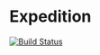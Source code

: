 # Expedition

[![Build Status](https://travis-ci.org/zeno15/Expedition.svg?branch=master)](https://travis-ci.org/zeno15/Expedition)
